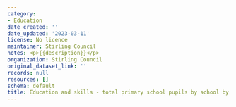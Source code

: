 ```yaml
---
category:
- Education
date_created: ''
date_updated: '2023-03-11'
license: No licence
maintainer: Stirling Council
notes: <p>{{description}}</p>
organization: Stirling Council
original_dataset_link: ''
records: null
resources: []
schema: default
title: Education and skills - total primary school pupils by school by academic year
---
```

